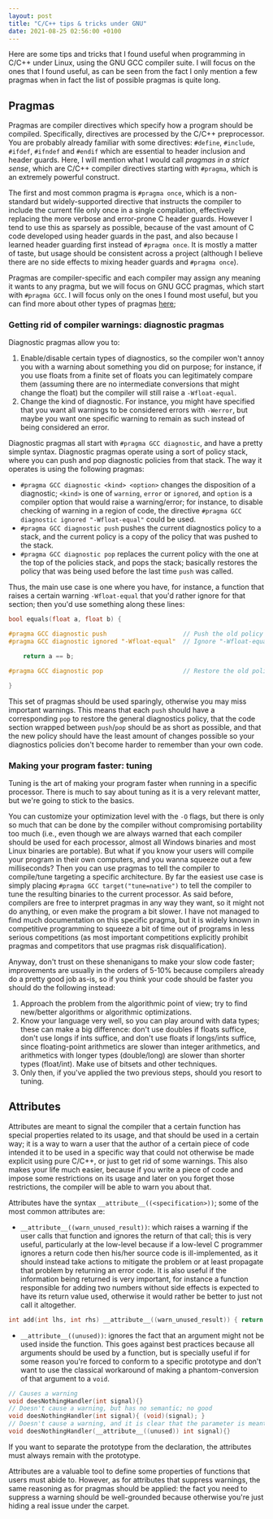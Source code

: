 ```yaml
---
layout: post
title: "C/C++ tips & tricks under GNU"
date: 2021-08-25 02:56:00 +0100
---
```


Here are some tips and tricks that I found useful when programming in C/C++ under Linux, using the GNU GCC compiler suite. I will focus on the ones that I found useful, as can be seen from the fact I only mention a few pragmas when in fact the list of possible pragmas is quite long.

## Pragmas

Pragmas are compiler directives which specify how a program should be compiled. Specifically, directives are processed by the C/C++ preprocessor. You are probably already familiar with some directives: `#define`, `#include`, `#ifdef`, `#ifndef` and `#endif` which are essential to header inclusion and header guards. Here, I will mention what I would call *pragmas in a strict sense*, which are C/C++ compiler directives starting with `#pragma`, which is an extremely powerful construct.

The first and most common pragma is `#pragma once`, which is a non-standard but widely-supported directive that instructs the compiler to include the current file only once in a single compilation, effectively replacing the more verbose and error-prone C header guards. However I tend to use this as sparsely as possible, because of the vast amount of C code developed using header guards in the past, and also because I learned header guarding first instead of `#pragma once`. It is mostly a matter of taste, but usage should be consistent across a project (although I believe there are no side effects to mixing header guards and `#pragma once`).

Pragmas are compiler-specific and each compiler may assign any meaning it wants to any pragma, but we will focus on GNU GCC pragmas, which start with `#pragma GCC`. I will focus only on the ones I found most useful, but you can find more about other types of pragmas [here](https://gcc.gnu.org/onlinedocs/gcc/Pragmas.html#Pragmas);

### Getting rid of compiler warnings: diagnostic pragmas

Diagnostic pragmas allow you to:

1. Enable/disable certain types of diagnostics, so the compiler won't annoy you with a warning about something you did on purpose; for instance, if you use floats from a finite set of floats you can legitimately compare them (assuming there are no intermediate conversions that might change the float) but the compiler will still raise a `-Wfloat-equal`.
2. Change the kind of diagnostic. For instance, you might have specified that you want all warnings to be considered errors with `-Werror`, but maybe you want one specific warning to remain as such instead of being considered an error.

Diagnostic pragmas all start with `#pragma GCC diagnostic`, and have a pretty simple syntax. Diagnostic pragmas operate using a sort of policy stack, where you can push and pop diagnostic policies from that stack. The way it operates is using the following pragmas:

- `#pragma GCC diagnostic <kind> <option>` changes the disposition of a diagnostic; `<kind>` is one of `warning`, `error` or `ignored`, and `option` is a compiler option that would raise a warning/error; for instance, to disable checking of warning in a region of code, the directive `#pragma GCC diagnostic ignored "-Wfloat-equal"` could be used.
- `#pragma GCC diagnostic push` pushes the current diagnostics policy to a stack, and the current policy is a copy of the policy that was pushed to the stack.
- `#pragma GCC diagnostic pop` replaces the current policy with the one at the top of the policies stack, and pops the stack; basically restores the policy that was being used before the last time `push` was called.

Thus, the main use case is one where you have, for instance, a function that raises a certain warning `-Wfloat-equal` that you'd rather ignore for that section; then you'd use something along these lines:

```cpp
bool equals(float a, float b) {

#pragma GCC diagnostic push                     // Push the old policy into stack
#pragma GCC diagnostic ignored "-Wfloat-equal"  // Ignore "-Wfloat-equal"

    return a == b;

#pragma GCC diagnostic pop                      // Restore the old policy

}
```

This set of pragmas should be used sparingly, otherwise you may miss important warnings. This means that each `push` should have a corresponding `pop` to restore the general diagnostics policy, that the code section wrapped between `push`/`pop` should be as short as possible, and that the new policy should have the least amount of changes possible so your diagnostics policies don't become harder to remember than your own code.

### Making your program faster: tuning

Tuning is the art of making your program faster when running in a specific processor. There is much to say about tuning as it is a very relevant matter, but we're going to stick to the basics.

You can customize your optimization level with the `-O` flags, but there is only so much that can be done by the compiler without compromising portability too much (i.e., even though we are always warned that each compiler should be used for each processor, almost all Windows binaries and most Linux binaries are portable). But what if you know your users will compile your program in their own computers, and you wanna squeeze out a few milliseconds? Then you can use pragmas to tell the compiler to compile/tune targeting a specific architecture. By far the easiest use case is simply placing `#pragma GCC target("tune=native")` to tell the compiler to tune the resulting binaries to the current processor. As said before, compilers are free to interpret pragmas in any way they want, so it might not do anything, or even make the program a bit slower. I have not managed to find much documentation on this specific pragma, but it is widely known in competitive programming to squeeze a bit of time out of programs in less serious competitions (as most important competitions explicitly prohibit pragmas and competitors that use pragmas risk disqualification).

Anyway, don't trust on these shenanigans to make your slow code faster; improvements are usually in the orders of 5-10% because compilers already do a pretty good job as-is, so if you think your code should be faster you should do the following instead:

1. Approach the problem from the algorithmic point of view; try to find new/better algorithms or algorithmic optimizations.
2. Know your language very well, so you can play around with data types; these can make a big difference: don't use doubles if floats suffice, don't use longs if ints suffice, and don't use floats if longs/ints suffice, since floating-point arithmetics are slower than integer arithmetics, and arithmetics with longer types (double/long) are slower than shorter types (float/int). Make use of bitsets and other techniques.
3. Only then, if you've applied the two previous steps, should you resort to tuning.

## Attributes

Attributes are meant to signal the compiler that a certain function has special properties related to its usage, and that should be used in a certain way; it is a way to warn a user that the author of a certain piece of code intended it to be used in a specific way that could not otherwise be made explicit using pure C/C++, or just to get rid of some warnings. This also makes your life much easier, because if you write a piece of code and impose some restrictions on its usage and later on you forget those restrictions, the compiler will be able to warn you about that.

Attributes have the syntax `__attribute__((<specification>))`; some of the most common attributes are:

- `__attribute__((warn_unused_result))`: which raises a warning if the user calls that function and ignores the return of that call; this is very useful, particularly at the low-level because if a low-level C programmer ignores a return code then his/her source code is ill-implemented, as it should instead take actions to mitigate the problem or at least propagate that problem by returning an error code. It is also useful if the information being returned is very important, for instance a function responsible for adding two numbers without side effects is expected to have its return value used, otherwise it would rather be better to just not call it altogether.

```c
int add(int lhs, int rhs) __attribute__((warn_unused_result)) { return lhs+rhs; }
```

- `__attribute__((unused))`: ignores the fact that an argument might not be used inside the function. This goes against best practices because all arguments should be used by a function, but is specially useful if for some reason you're forced to conform to a specific prototype and don't want to use the classical workaround of making a phantom-conversion of that argument to a `void`.

```c
// Causes a warning
void doesNothingHandler(int signal){}
// Doesn't cause a warning, but has no semantic; no good
void doesNothingHandler(int signal){ (void)(signal); }
// Doesn't cause a warning, and it is clear that the parameter is meant to be unused
void doesNothingHandler(__attribute__((unused)) int signal){}
```

If you want to separate the prototype from the declaration, the attributes must always remain with the prototype.

Attributes are a valuable tool to define some properties of functions that users must abide to. However, as for attributes that suppress warnings, the same reasoning as for pragmas should be applied: the fact you need to suppress a warning should be well-grounded because otherwise you're just hiding a real issue under the carpet.

